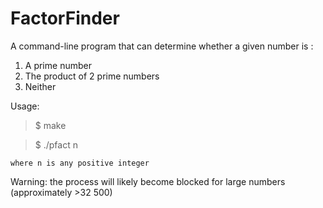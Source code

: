 # FactorFinder

A command-line program that can determine whether a given number is :
1. A prime number
2. The product of 2 prime numbers
3. Neither

Usage:

  >$ make
  
  >$ ./pfact n
  
    where n is any positive integer

Warning: the process will likely become blocked for large numbers (approximately >32 500)
